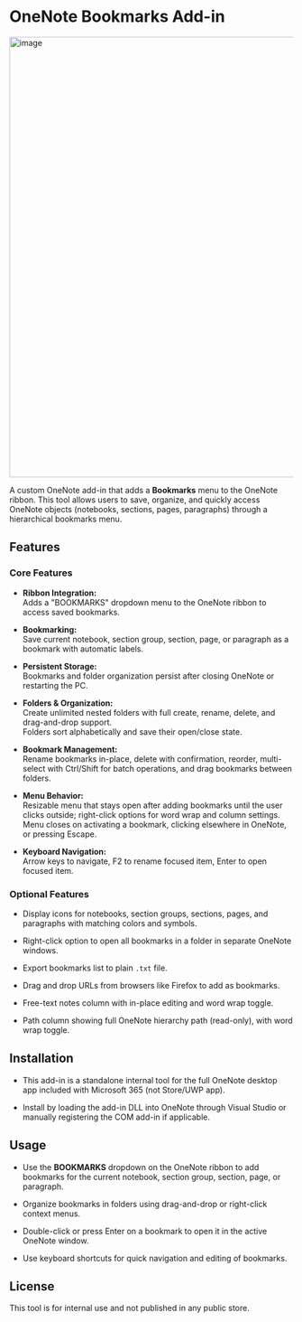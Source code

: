 # OneNote Bookmarks Add-in
<img width="1362" height="780" alt="image" src="https://github.com/user-attachments/assets/6d482b46-186b-4dad-8639-4f4ddfc65766" />

A custom OneNote add-in that adds a **Bookmarks** menu to the OneNote ribbon. This tool allows users to save, organize, and quickly access OneNote objects (notebooks, sections, pages, paragraphs) through a hierarchical bookmarks menu.

## Features

### Core Features

- **Ribbon Integration:**  
  Adds a "BOOKMARKS" dropdown menu to the OneNote ribbon to access saved bookmarks.

- **Bookmarking:**  
  Save current notebook, section group, section, page, or paragraph as a bookmark with automatic labels.

- **Persistent Storage:**  
  Bookmarks and folder organization persist after closing OneNote or restarting the PC.

- **Folders & Organization:**  
  Create unlimited nested folders with full create, rename, delete, and drag-and-drop support.  
  Folders sort alphabetically and save their open/close state.

- **Bookmark Management:**  
  Rename bookmarks in-place, delete with confirmation, reorder, multi-select with Ctrl/Shift for batch operations, and drag bookmarks between folders.

- **Menu Behavior:**  
  Resizable menu that stays open after adding bookmarks until the user clicks outside; right-click options for word wrap and column settings.  
  Menu closes on activating a bookmark, clicking elsewhere in OneNote, or pressing Escape.

- **Keyboard Navigation:**  
  Arrow keys to navigate, F2 to rename focused item, Enter to open focused item.

### Optional Features

- Display icons for notebooks, section groups, sections, pages, and paragraphs with matching colors and symbols.

- Right-click option to open all bookmarks in a folder in separate OneNote windows.

- Export bookmarks list to plain `.txt` file.

- Drag and drop URLs from browsers like Firefox to add as bookmarks.

- Free-text notes column with in-place editing and word wrap toggle.

- Path column showing full OneNote hierarchy path (read-only), with word wrap toggle.

## Installation

- This add-in is a standalone internal tool for the full OneNote desktop app included with Microsoft 365 (not Store/UWP app).

- Install by loading the add-in DLL into OneNote through Visual Studio or manually registering the COM add-in if applicable.

## Usage

- Use the **BOOKMARKS** dropdown on the OneNote ribbon to add bookmarks for the current notebook, section group, section, page, or paragraph.

- Organize bookmarks in folders using drag-and-drop or right-click context menus.

- Double-click or press Enter on a bookmark to open it in the active OneNote window.

- Use keyboard shortcuts for quick navigation and editing of bookmarks.

## License

This tool is for internal use and not published in any public store.
